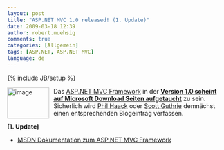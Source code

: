 ```yaml
---
layout: post
title: "ASP.NET MVC 1.0 released! (1. Update)"
date: 2009-03-18 12:39
author: robert.muehsig
comments: true
categories: [Allgemein]
tags: [ASP.NET, ASP.NET MVC]
language: de
---
```

{% include JB/setup %}
<p><a href="{{BASE_PATH}}/assets/wp-images-de/image680.png"><img style="border-right-width: 0px; margin: 0px 10px 0px 0px; display: inline; border-top-width: 0px; border-bottom-width: 0px; border-left-width: 0px" title="image" border="0" alt="image" align="left" src="{{BASE_PATH}}/assets/wp-images-de/image-thumb658.png" width="97" height="72" /></a> </p>  <p>Das <a target="_blank" href="http://asp.net/mvc">ASP.NET MVC Framework</a> in der <a target="_blank" href="http://www.microsoft.com/downloads/details.aspx?FamilyID=53289097-73ce-43bf-b6a6-35e00103cb4b&amp;displaylang=en"><strong>Version 1.0 scheint auf Microsoft Download Seiten aufgetaucht</strong></a> zu sein. Sicherlich wird <a target="_blank" href="http://haacked.com/">Phil Haack</a> oder <a target="_blank" href="http://weblogs.asp.net/scottgu/default.aspx">Scott Guthrie</a> demnächst einen entsprechenden Blogeintrag verfassen. </p>  <p><strong>[1. Update]</strong></p>  <ul>   <li><a target="_blank" href="http://msdn.microsoft.com/en-us/library/dd394709.aspx">MSDN Dokumentation zum ASP.NET MVC Framework</a></li> </ul>
